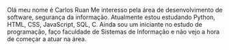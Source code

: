 Olá meu nome é Carlos Ruan
Me interesso pela área de desenvolvimento de software, segurança da informação.
Atualmente estou estudando Python, HTML, CSS, JavaScript, SQL, C.
Ainda sou um iniciante no estudo de programação, faço faculdade de Sistemas de Informação e não vejo a hora de começar a atuar na área.
